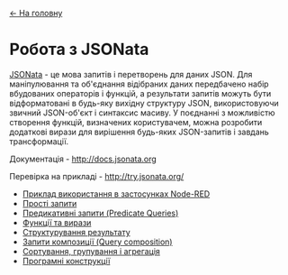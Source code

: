 [<- На головну](../)

# Робота з JSONata 

[JSONata](http://docs.jsonata.org/overview) - це мова запитів і перетворень для даних JSON. Для маніпулювання та об'єднання відібраних даних передбачено набір вбудованих операторів і функцій, а результати запитів можуть бути відформатовані в будь-яку вихідну структуру JSON, використовуючи звичний JSON-об'єкт і синтаксис масиву. У поєднанні з можливістю створення функцій, визначених користувачем, можна розробити додаткові вирази для вирішення будь-яких JSON-запитів і завдань трансформації.

Документація - http://docs.jsonata.org 

Перевірка на прикладі - http://try.jsonata.org/ 

- [Приклад використання в застосунках Node-RED](examples.md)
- [Прості запити](simple.md)
- [Предикативні запити (Predicate Queries)](predicate.md) 
- [Функції та вирази](function.md) 
- [Структурування результату](structureresult.md) 
- [Запити композиції (Query composition)](composition.md) 
- [Сортування, групування і агрегація](sort.md) 
- [Програмні конструкції](program.md) 
